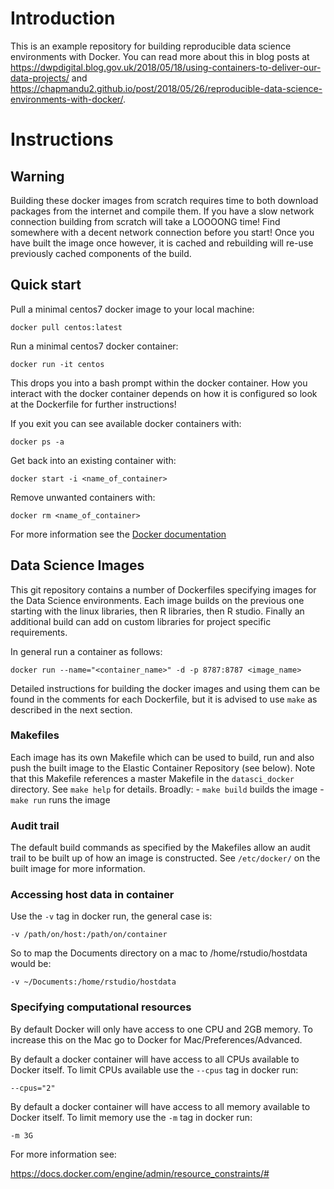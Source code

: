 # Introduction

This is an example repository for building reproducible data science environments with Docker.  You can read more about this in blog posts at https://dwpdigital.blog.gov.uk/2018/05/18/using-containers-to-deliver-our-data-projects/ and https://chapmandu2.github.io/post/2018/05/26/reproducible-data-science-environments-with-docker/.

# Instructions

## Warning

Building these docker images from scratch requires time to both download packages from the internet and compile them.  If you have a slow network connection building from scratch will take a LOOOONG time!  Find somewhere with a decent network connection before you start!  Once you have built the image once however, it is cached and rebuilding will re-use previously cached components of the build.

## Quick start

Pull a minimal centos7 docker image to your local machine:

`docker pull centos:latest`

Run a minimal centos7 docker container:

`docker run -it centos`

This drops you into a bash prompt within the docker container.  How you interact with the docker container depends on how it is configured so look at the Dockerfile for further instructions!

If you exit you can see available docker containers with:

`docker ps -a`

Get back into an existing container with:

`docker start -i <name_of_container>`

Remove unwanted containers with:

`docker rm <name_of_container>`

For more information see the [Docker documentation](https://docs.docker.com)

## Data Science Images

This git repository contains a number of Dockerfiles specifying images for the Data Science environments.  Each image builds on the previous one starting with the linux libraries, then R libraries, then R studio.  Finally an additional build can add on custom libraries for project specific requirements.

In general run a container as follows:

`docker run --name="<container_name>" -d -p 8787:8787 <image_name>`

Detailed instructions for building the docker images and using them can be found in the comments for each Dockerfile, but it is advised to use `make` as described in the next section.

### Makefiles

Each image has its own Makefile which can be used to build, run and also push the built image to the Elastic Container Repository (see below).  Note that this Makefile references a master Makefile in the `datasci_docker` directory.  See `make help` for details.  Broadly:
	- `make build` builds the image
	- `make run` runs the image

### Audit trail

The default build commands as specified by the Makefiles allow an audit trail to be built up of how an image is constructed.  See `/etc/docker/` on the built image for more information.

### Accessing host data in container

Use the `-v` tag in docker run, the general case is:

`-v /path/on/host:/path/on/container`

So to map the Documents directory on a mac to /home/rstudio/hostdata would be:

`-v ~/Documents:/home/rstudio/hostdata`

### Specifying computational resources

By default Docker will only have access to one CPU and 2GB memory.  To increase this on the Mac go to Docker for Mac/Preferences/Advanced.

By default a docker container will have access to all CPUs available to Docker itself.  To limit CPUs available use the `--cpus` tag in docker run:

`--cpus="2"`

By default a docker container will have access to all memory available to Docker itself.  To limit memory use the `-m` tag in docker run:

`-m 3G`

For more information see:

https://docs.docker.com/engine/admin/resource_constraints/#


